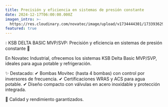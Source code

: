 ```yaml
---
title: Precisión y eficiencia en sistemas de presión constante
date: 2024-12-17T06:00:00.000Z
imagen_intro: >-
  https://res.cloudinary.com/novatec/image/upload/v1734444301/1733936299912_rfmpva.jpg
featured: true
---
```


💧 KSB DELTA BASIC MVP/SVP: Precisión y eficiencia en sistemas de presión constante 🔧

En Novatec Industrial, ofrecemos los sistemas KSB Delta Basic MVP/SVP, ideales para agua potable y refrigeración.

✨ Destacado:
✔ Bombas Movitec (hasta 4 bombas) con control por inversores de frecuencia.
✔ Certificaciones WRAS y ACS para agua potable.
✔ Diseño compacto con válvulas en acero inoxidable y protección integrada.

📌 Calidad y rendimiento garantizados.

